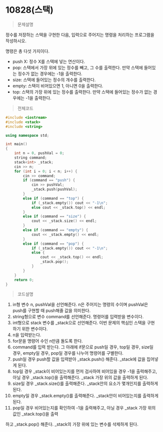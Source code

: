 # 10828(스택)

> 문제설명

정수를 저장하는 스택을 구현한 다음, 입력으로 주어지는 명령을 처리하는 프로그램을 작성하시오.

명령은 총 다섯 가지이다.

- push X: 정수 X를 스택에 넣는 연산이다.
- pop: 스택에서 가장 위에 있는 정수를 빼고, 그 수를 출력한다. 만약 스택에 들어있는 정수가 없는 경우에는 -1을 출력한다.
- size: 스택에 들어있는 정수의 개수를 출력한다.
- empty: 스택이 비어있으면 1, 아니면 0을 출력한다.
- top: 스택의 가장 위에 있는 정수를 출력한다. 만약 스택에 들어있는 정수가 없는 경우에는 -1을 출력한다.

> 전체코드

```c++
#include <iostream>
#include <stack>
#include <string>

using namespace std;

int main()
{
	int n = 0, pushVal = 0;
	string command;
	stack<int> _stack;
	cin >> n;
	for (int i = 0; i < n; i++) {
		cin >> command;
		if (command == "push") {
			cin >> pushVal;
			_stack.push(pushVal);
		}
		else if (command == "top") {
			if (_stack.empty()) cout << "-1\n";
			else cout << _stack.top() << endl;
		}
		else if (command == "size") {
			cout << _stack.size() << endl;
		}
		else if (command == "empty") {
			cout << _stack.empty() << endl;
		}
		else if (command == "pop") {
			if (_stack.empty()) cout << "-1\n";
			else {
				cout << _stack.top() << endl;
				_stack.pop();
			}
		}
	}
    return 0;
}


```

> 코드설명

1. in형 변수 n, pushVal을 선언해준다. n은 주어지는 명령의 수이며 pushVal은 push를 구현할 때 push해줄 값을 의미한다.
2. string형으로 변수 command를 선언해준다. 명령어를 입력받을 변수이다.
3. int형으로 stack 변수를 _stack으로 선언해준다. 이번 문제의 핵심인 스택을 구현하기 위한 변수이다.
4. n을 입력받는다.
5. for문을 명령어 수인 n만큼 돌도록 한다.
6. command를 입력 받는다. 그 아래에 if문으로 push일 경우, top일 경우, size일 경우, empty일 경우, pop일 경우를 나누어 명령어를 구별한다.
7. push일 경우 push할 값을 입력받아 _stack.push() 해준다. _stack에 값을 집어넣게 된다.
8. top일 경우 _stack이 비어있는지를 먼저 검사하여 비어있을 경우 -1을 출력해주고, 아닐 경우 _stack.top()을 출력해준다. _stack 가장 위의 값을 출력하게 된다.
9. size일 경우 _stack.size()를 출력해준다. _stack안의 요소가 몇개인지를 출력하게 된다.
10. empty일 경우 _stack.empty()를 출력해준다. _stack안이 비어있는지를 출력하게 된다.
11. pop일 경우 비어있는지를 확인하여 -1을 출력해주고, 아닐 경우 _stack 가장 위의 값인 _stack.top()을 출력

하고 _stack.pop() 해준다. _stack의 가장 위에 있는 변수를 삭제하게 된다.